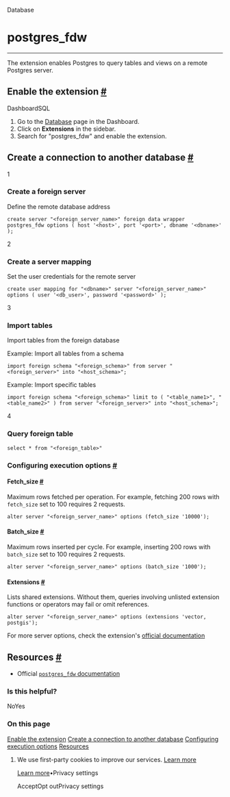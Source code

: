 Database

# postgres\_fdw

* * *

The extension enables Postgres to query tables and views on a remote Postgres server.

## Enable the extension [\#](https://supabase.com/docs/guides/database/extensions/postgres_fdw\#enable-the-extension)

DashboardSQL

1. Go to the [Database](https://supabase.com/dashboard/project/_/database/tables) page in the Dashboard.
2. Click on **Extensions** in the sidebar.
3. Search for "postgres\_fdw" and enable the extension.

## Create a connection to another database [\#](https://supabase.com/docs/guides/database/extensions/postgres_fdw\#create-a-connection-to-another-database)

1

### Create a foreign server

Define the remote database address

`
    create server "<foreign_server_name>"
    foreign data wrapper postgres_fdw
    options (
        host '<host>',
        port '<port>',
        dbname '<dbname>'
    );
`

2

### Create a server mapping

Set the user credentials for the remote server

`
create user mapping for "<dbname>"
server "<foreign_server_name>"
options (
    user '<db_user>',
    password '<password>'
);
`

3

### Import tables

Import tables from the foreign database

Example: Import all tables from a schema

`
import foreign schema "<foreign_schema>"
from server "<foreign_server>"
into "<host_schema>";
`

Example: Import specific tables

`
import foreign schema "<foreign_schema>"
limit to (
    "<table_name1>",
    "<table_name2>"
)
from server "<foreign_server>"
into "<host_schema>";
`

4

### Query foreign table

`
select * from "<foreign_table>"
`

### Configuring execution options [\#](https://supabase.com/docs/guides/database/extensions/postgres_fdw\#configuring-execution-options)

#### Fetch\_size [\#](https://supabase.com/docs/guides/database/extensions/postgres_fdw\#fetchsize)

Maximum rows fetched per operation. For example, fetching 200 rows with `fetch_size` set to 100 requires 2 requests.

`
alter server "<foreign_server_name>"
options (fetch_size '10000');
`

#### Batch\_size [\#](https://supabase.com/docs/guides/database/extensions/postgres_fdw\#batchsize)

Maximum rows inserted per cycle. For example, inserting 200 rows with `batch_size` set to 100 requires 2 requests.

`
alter server "<foreign_server_name>"
options (batch_size '1000');
`

#### Extensions [\#](https://supabase.com/docs/guides/database/extensions/postgres_fdw\#extensions)

Lists shared extensions. Without them, queries involving unlisted extension functions or operators may fail or omit references.

`
alter server "<foreign_server_name>"
options (extensions 'vector, postgis');
`

For more server options, check the extension's [official documentation](https://www.postgresql.org/docs/current/postgres-fdw.html#POSTGRES-FDW)

## Resources [\#](https://supabase.com/docs/guides/database/extensions/postgres_fdw\#resources)

- Official [`postgres_fdw` documentation](https://www.postgresql.org/docs/current/postgres-fdw.html#POSTGRES-FDW)

### Is this helpful?

NoYes

### On this page

[Enable the extension](https://supabase.com/docs/guides/database/extensions/postgres_fdw#enable-the-extension) [Create a connection to another database](https://supabase.com/docs/guides/database/extensions/postgres_fdw#create-a-connection-to-another-database) [Configuring execution options](https://supabase.com/docs/guides/database/extensions/postgres_fdw#configuring-execution-options) [Resources](https://supabase.com/docs/guides/database/extensions/postgres_fdw#resources)

1. We use first-party cookies to improve our services. [Learn more](https://supabase.com/privacy#8-cookies-and-similar-technologies-used-on-our-european-services)



   [Learn more](https://supabase.com/privacy#8-cookies-and-similar-technologies-used-on-our-european-services)•Privacy settings





   AcceptOpt outPrivacy settings